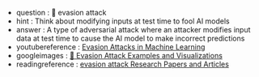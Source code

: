 - question : 🏃 evasion attack
- hint : Think about modifying inputs at test time to fool AI models
- answer : A type of adversarial attack where an attacker modifies input data at test time to cause the AI model to make incorrect predictions
- youtubereference : <a href="https://www.youtube.com/watch?v=ZsD2_PO4diU" target="_blank">Evasion Attacks in Machine Learning</a>
- googleimages : <a href="https://www.google.com/search?q=🏃+evasion+attack+AI+security+machine+learning&tbm=isch" target="_blank">🏃 Evasion Attack Examples and Visualizations</a>
- readingreference : <a href="https://www.google.com/search?q=evasion attack+AI+security+research+papers" target="_blank">evasion attack Research Papers and Articles</a>
